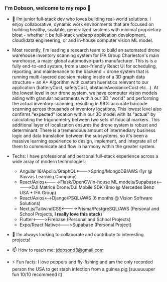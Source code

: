 ### I'm Dobson, welcome to my repo 👋

- 🔭 I’m junior full-stack dev who loves building real-world solutions. I enjoy collaborative, dynamic work environments that are focused on building healthy, scalable, generalized systems with minimal proprietary bloat - whether it be full-stack webapp application development, cloud/data engineering, or and in-house computer vision ML model.
  
- Most recently, I'm leading a research team to build an automated drone warehouse inventory scanning system for IFA Group Charleston's main warehouse, a major global automotive-parts manufacturer. This is is a fully end-to-end system, from a user-friendly React UI for scheduling, reporting, and maintenance to the backend + drone system that is running multi-layered decision making inside of a 3D graph data structure + an A* Algorithm with custom hueristics relevant to our application (batteryCost, safetyCost, obstacleAvoidanceCost etc...). At the lowest level in our drone system, we have computer vision models aiding with granular adjustments within our 3D "world" and performing the actual inventory scanning, resulting in 99% accurate barcode scanning across thousands of inventory locations. This lowest level also confirms "expected" location within our 3D model with its "actual" by calculating the trigonometry between two sets of fiducial markers. This additional layer of localization ensures the drone system is robust and determinant. There is a tremendous amount of intermediary business logic and data translation between the subsystems, so it's been a massive learning experience to design, implement, and integrate all of them to communicate and flow in harmony within the greater system.

- Techs: I have professional and personal full-stack experience across a wide array of modern technologies:
  - Angular 16/Apollo/GraphQL<--->Spring/MongoDB/AWS (1yr @ Savvas Learning Company)
  - React/Axios<---->Flask/OpenCV/In-house ML models/Supabase<----->DJI Matrice Drone/DJI Mobile SDK (8mo @ Mercedes Benz USA + IFA Group)
  - React/Axios<-->Django/PSQL/AWS (6 months @ Vision Software Solutions)
  - Next.js/TailwindCSS<---->Prisma/PostgreSQL/AWS (Personal and School Projects, **I really love this stack**)
  - Flutter<--->Firebase (Personal and School Projects)
  - Expo/React Native<--->Supabase (Personal Project)

- 👯 I’m always looking to collaborate and contribute to interesting projects!

- 📫 How to reach me: jdobsond3@gmail.com

- ⚡ Fun facts: I love peppers and fly-fishing and am the only recorded person the USA to get staph infection from a guinea pig (suuuuuuper fun 10/10 recommend it)
